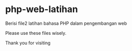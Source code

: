 # php-web-latihan
Berisi file2 latihan bahasa PHP dalam pengembangan web

Please use these files wisely.

Thank you for visiting
